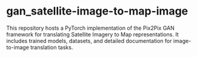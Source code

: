 # gan_satellite-image-to-map-image
This repository hosts a PyTorch implementation of the Pix2Pix GAN framework for translating Satellite Imagery to Map representations. It includes trained models, datasets, and detailed documentation for image-to-image translation tasks.
